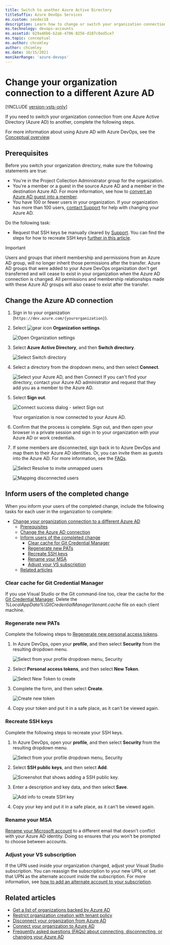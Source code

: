 ```yaml
---
title: Switch to another Azure Active Directory
titleSuffix: Azure DevOps Services
ms.custom: seodec18
description: Learn how to change or switch your organization connection to a different Azure Active Directory.
ms.technology: devops-accounts
ms.assetid: 629a48b6-b2ab-4706-8256-d187c8ed5ce7
ms.topic: conceptual
ms.author: chcomley
author: chcomley
ms.date: 10/15/2021
monikerRange: 'azure-devops'
---
```


# Change your organization connection to a different Azure AD

[!INCLUDE [version-vsts-only](../../includes/version-vsts-only.md)]

If you need to switch your organization connection from one Azure Active Directory (Azure AD) to another, complete the following steps.

For more information about using Azure AD with Azure DevOps, see the [Conceptual overview](access-with-azure-ad.md).

## Prerequisites

Before you switch your organization directory, make sure the following statements are true:

- You're in the Project Collection Administrator group for the organization.
- You're a member or a guest in the source Azure AD and a member in the destination Azure AD. For more information, see how to [convert an Azure AD guest into a member](faq-azure-access.yml).
- You have 100 or fewer users in your organization. If your organization has more than 100 users, [contact Support](https://azure.microsoft.com/support/devops/) for help with changing your Azure AD.

Do the following task:

- Request that SSH keys be manually cleared by [Support](https://azure.microsoft.com/support/devops/). You can find the steps for how to recreate SSH keys [further in this article](#inform-users-of-the-completed-change).

> [!IMPORTANT]
> Users and groups that inherit membership and permissions from an Azure AD group, will no longer inherit those permissions after the transfer. Azure AD groups that were added to your Azure DevOps organization don't get transferred and will cease to exist in your organization when the Azure AD connection is changed. All permissions and membership relationships made with these Azure AD groups will also cease to exist after the transfer.
          

## Change the Azure AD connection

1. Sign in to your organization (```https://dev.azure.com/{yourorganization}```).

2. Select ![gear icon](../../media/icons/gear-icon.png) **Organization settings**.

    ![Open Organization settings](../../media/settings/open-admin-settings-vert.png)

3. Select **Azure Active Directory**, and then **Switch directory**.

   ![Select Switch directory](media/change-azure-ad-connection.md/select-switch-directory.png)

4. Select a directory from the dropdown menu, and then select **Connect**.

   ![Select your Azure AD, and then Connect](media/shared/select-directory-connect.png)
   If you can't find your directory, contact your Azure AD administrator and request that they add you as a member to the Azure AD.

5. Select **Sign out**.

   ![Connect success dialog - select Sign out](media/shared/connect-success-dialog.png)

    Your organization is now connected to your Azure AD.

6. Confirm that the process is complete. Sign out, and then open your browser in a private session and sign in to your organization with your Azure AD or work credentials.

7. If some members are disconnected, sign back in to Azure DevOps and map them to their Azure AD identities. Or, you can invite them as guests into the Azure AD. For more information, see the [FAQs](./faq-azure-access.yml#faq-connect).

   ![Select Resolve to invite unmapped users](media/shared/azure-ad-select-resolve-for-disconnected-users.png)

   ![Mapping disconnected users](media/shared/resolve-disconnected-users.png)

## Inform users of the completed change

When you inform your users of the completed change, include the following tasks for each user in the organization to complete:

- [Change your organization connection to a different Azure AD](#change-your-organization-connection-to-a-different-azure-ad)
  - [Prerequisites](#prerequisites)
  - [Change the Azure AD connection](#change-the-azure-ad-connection)
  - [Inform users of the completed change](#inform-users-of-the-completed-change)
    - [Clear cache for Git Credential Manager](#clear-cache-for-git-credential-manager)
    - [Regenerate new PATs](#regenerate-new-pats)
    - [Recreate SSH keys](#recreate-ssh-keys)
    - [Rename your MSA](#rename-your-msa)
    - [Adjust your VS subscription](#adjust-your-vs-subscription)
  - [Related articles](#related-articles)

### Clear cache for Git Credential Manager

If you use Visual Studio or the Git command-line too, clear the cache for the [Git Credential Manager](https://github.com/Microsoft/Git-Credential-Manager-for-Windows/blob/master/Docs/Faq.md#q-why-is-gitexe-failing-to-authenticate-after-linkingunlinking-your-visual-studio-team-services-organization-from-azure-active-directory). Delete the *%LocalAppData%\GitCredentialManager\tenant.cache* file on each client machine.

### Regenerate new PATs

Complete the following steps to [Regenerate new personal access tokens](use-personal-access-tokens-to-authenticate.md).

1. In Azure DevOps, open your **profile**, and then select **Security** from the resulting dropdown menu.

   ![Select from your profile dropdown menu, Security](media/shared/select-security-profile-menu.png)

2. Select **Personal access tokens**, and then select **New Token**.

   ![Select New Token to create](media/shared/select-personal-access-tokens-new-token.png)

3. Complete the form, and then select **Create**.

   ![Create new token](media/shared/create-new-personal-access-token.png)

4. Copy your token and put it in a safe place, as it can't be viewed again.

### Recreate SSH keys

Complete the following steps to recreate your SSH keys.

1. In Azure DevOps, open your **profile**, and then select **Security** from the resulting dropdown menu.

   ![Select from your profile dropdown menu, Security](media/shared/select-security-profile-menu.png)

2. Select **SSH public keys**, and then select **Add**.

   ![Screenshot that shows adding a SSH public key.](media/shared/user-settings-security-ssh.png)

3. Enter a description and key data, and then select **Save**.

   ![Add info to create SSH key](media/shared/add-ssh-public-key-info.png)

4. Copy your key and put it in a safe place, as it can't be viewed again.

### Rename your MSA

[Rename your Microsoft account](https://support.microsoft.com/help/11545/microsoft-account-rename-your-personal-account) to a different email that doesn't conflict with your Azure AD identity. Doing so ensures that you won't be prompted to choose between accounts.

### Adjust your VS subscription

If the UPN used inside your organization changed, adjust your Visual Studio subscription. You can reassign the subscription to your new UPN, or set that UPN as the alternate account inside the subscription. For more information, see [how to add an alternate account to your subscription](/visualstudio/subscriptions/vs-alternate-identity#add-an-alternate-account-to-your-subscription).

## Related articles

- [Get a list of organizations backed by Azure AD](get-list-of-organizations-connected-to-azure-active-directory.md)
- [Restrict organization creation with tenant policy](azure-ad-tenant-policy-restrict-org-creation.md)
- [Disconnect your organization from Azure AD](disconnect-organization-from-azure-ad.md)
- [Connect your organization to Azure AD](connect-organization-to-azure-ad.md)
- [Frequently asked questions (FAQs) about connecting, disconnecting, or changing your Azure AD](./faq-azure-access.yml#connect-to-disconnect-from-or-change-azure-ad-connection)
